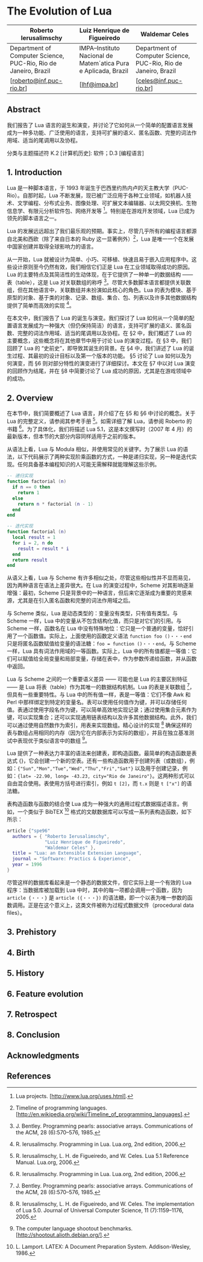 # The Evolution of Lua

| Roberto Ierusalimschy                                           | Luiz Henrique de Figueiredo                                    | Waldemar Celes                                                  |
| --------------------------------------------------------------- | -------------------------------------------------------------- | --------------------------------------------------------------- |
| Department of Computer Science, PUC-Rio, Rio de Janeiro, Brazil | IMPA–Instituto Nacional de Matem´atica Pura e Aplicada, Brazil | Department of Computer Science, PUC-Rio, Rio de Janeiro, Brazil |
| [roberto@inf.puc-rio.br]                                        | [lhf@impa.br]                                                  | [celes@inf.puc-rio.br]                                          |

## Abstract

我们报告了 Lua 语言的诞生和演变，并讨论了它如何从一个简单的配置语言发展成为一种多功能、广泛使用的语言，支持可扩展的语义、匿名函数、完整的词法作用域、适当的尾调用以及协程。

分类与主题描述符 K.2 [计算机历史]: 软件；D.3 [编程语言]

## 1. Introduction

Lua 是一种脚本语言，于 1993 年诞生于巴西里约热内卢的天主教大学（PUC-Rio）。自那时起，Lua 不断发展，现已被广泛应用于各种工业领域，如机器人技术、文学编程、分布式业务、图像处理、可扩展文本编辑器、以太网交换机、生物信息学、有限元分析软件包、网络开发等 [^2]。特别是在游戏开发领域，Lua 已成为领先的脚本语言之一。

Lua 的发展远远超出了我们最乐观的预期。事实上，尽管几乎所有的编程语言都源自北美和西欧（除了来自日本的 Ruby 这一显著例外）[^4]，Lua 是唯一一个在发展中国家创建并取得全球影响力的语言。

从一开始，Lua 就被设计为简单、小巧、可移植、快速且易于嵌入应用程序中。这些设计原则至今仍然有效，我们相信它们正是 Lua 在工业领域取得成功的原因。Lua 的主要特点及其简洁性的生动体现，在于它提供了一种单一的数据结构 —— 表（table），这是 Lua 对关联数组的称呼 [^9]。尽管大多数脚本语言都提供关联数组，但在其他语言中，关联数组并未扮演如此核心的角色。Lua 的表为模块、基于原型的对象、基于类的对象、记录、数组、集合、包、列表以及许多其他数据结构提供了简单而高效的实现 [^28]。

在本文中，我们报告了 Lua 的诞生与演变。我们探讨了 Lua 如何从一个简单的配置语言发展成为一种强大（但仍保持简洁）的语言，支持可扩展的语义、匿名函数、完整的词法作用域、适当的尾调用以及协程。在 §2 中，我们概述了 Lua 的主要概念，这些概念将在其他章节中用于讨论 Lua 的演变过程。在 §3 中，我们回顾了 Lua 的 “史前史”，即导致其诞生的背景。在 §4 中，我们讲述了 Lua 的诞生过程、其最初的设计目标以及第一个版本的功能。 §5 讨论了 Lua 如何以及为何演变，而 §6 则对部分特性的演变进行了详细探讨。本文在 §7 中以对 Lua 演变的回顾作为结尾，并在 §8 中简要讨论了 Lua 成功的原因，尤其是在游戏领域中的成功。

## 2. Overview

在本节中，我们简要概述了 Lua 语言，并介绍了在 §5 和 §6 中讨论的概念。关于 Lua 的完整定义，请参阅其参考手册 [^32]。如需详细了解 Lua，请参阅 Roberto 的书籍 [^28]。为了具体化，我们将描述 Lua 5.1，这是本文撰写时（2007 年 4 月）的最新版本，但本节的大部分内容同样适用于之前的版本。

从语法上看，Lua 与 Modula 相似，并使用常见的关键字。为了展示 Lua 的语法，以下代码展示了两种实现阶乘函数的方式，一种是递归实现，另一种是迭代实现。任何具备基本编程知识的人可能无需解释就能理解这些示例。

```lua
-- 递归实现
function factorial (n)
  if n == 0 then
    return 1
  else
    return n * factorial (n - 1)
  end
end

-- 迭代实现
function factorial (n)
  local result = 1
  for i = 2, n do
    result = result * i
  end
  return result
end
```

从语义上看，Lua 与 Scheme 有许多相似之处，尽管这些相似性并不显而易见，因为两种语言在语法上差异很大。在 Lua 的演变过程中，Scheme 对其影响逐渐增强：最初，Scheme 只是背景中的一种语言，但后来它逐渐成为重要的灵感来源，尤其是在引入匿名函数和完整的词法作用域之后。

与 Scheme 类似，Lua 是动态类型的：变量没有类型，只有值有类型。与 Scheme 一样，Lua 中的变量从不包含结构化值，而只是对它们的引用。与 Scheme 一样，函数名在 Lua 中没有特殊地位：它只是一个普通的变量，恰好引用了一个函数值。实际上，上面使用的函数定义语法 `function foo ()・・・end` 只是将匿名函数赋值给变量的语法糖：`foo = function ()・・・end`。与 Scheme 一样，Lua 具有词法作用域的一等函数。实际上，Lua 中的所有值都是一等值：它们可以赋值给全局变量和局部变量，存储在表中，作为参数传递给函数，并从函数中返回。

Lua 与 Scheme 之间的一个重要语义差异 —— 可能也是 Lua 的主要区别特征 —— 是 Lua 将表（table）作为其唯一的数据结构机制。Lua 的表是关联数组 [^9]，但具有一些重要特性。与 Lua 中的所有值一样，表是一等值：它们不像 Awk 和 Perl 中那样绑定到特定的变量名。表可以使用任何值作为键，并可以存储任何值。表通过使用字段名作为键，可以简单高效地实现记录；通过使用集合元素作为键，可以实现集合；还可以实现通用链表结构以及许多其他数据结构。此外，我们可以通过使用自然数作为索引，用表来实现数组。精心设计的实现 [^31] 确保这样的表与数组占用相同的内存（因为它在内部表示为实际的数组），并且在独立基准测试中表现优于类似语言中的数组 [^1]。

Lua 提供了一种表达力丰富的语法来创建表，即构造函数。最简单的构造函数是表达式 {}，它会创建一个新的空表。还有一些构造函数用于创建列表（或数组），例如：`{"Sun","Mon","Tue","Wed","Thu","Fri","Sat"}` 以及用于创建记录，例如：`{lat= -22.90, long= -43.23, city="Rio de Janeiro"}`。这两种形式可以自由混合使用。表使用方括号进行索引，例如 `t [2]`，而 `t.x` 则是 `t ["x"]` 的语法糖。

表构造函数与函数的结合使 Lua 成为一种强大的通用过程式数据描述语言。例如，一个类似于 BibTEX [^34] 格式的文献数据库可以写成一系列表构造函数，如下所示：

```lua
article {"spe96"
  authors = { "Roberto Ierusalimschy",
              "Luiz Henrique de Figueiredo",
              "Waldemar Celes" },
  title = "Lua: an Extensible Extension Language",
  journal = "Software: Practics & Experience",
  year = 1996
}
```

尽管这样的数据库看起来是一个静态的数据文件，但它实际上是一个有效的 Lua 程序：当数据库被加载到 Lua 中时，其中的每一项都会调用一个函数，因为 `article {・・・}` 是 `article ({・・・})` 的语法糖，即一个以表为唯一参数的函数调用。正是在这个意义上，这类文件被称为过程式数据文件（procedural data files）。

## 3. Prehistory

## 4. Birth

## 5. History

## 6. Feature evolution

## 7. Retrospect

## 8. Conclusion

## Acknowledgments

## References

[^1]: The computer language shootout benchmarks. [http://shootout.alioth.debian.org/].

[^2]: Lua projects. [http://www.lua.org/uses.html].

[^3]: The MIT license. [http://www.opensource.org/licenses/mit-license.html].

[^4]: Timeline of programming languages. [http://en.wikipedia.org/wiki/Timeline_of_programming_languages].

[^5]: Which language do you use for scripting in your gameengine? [http://www.gamedev.net/gdpolls/viewpoll.asp?ID=163], Sept. 2003.

[^6]: Which is your favorite embeddable scripting language? [http://www.gamedev.net/gdpolls/viewpoll.asp?ID=788], June 2006.

[^7]: K. Beck. Extreme Programming Explained: Embrace Change. Addison-Wesley, 2000.

[^8]: G. Bell, R. Carey, and C. Marrin.
The Virtual Reality Modeling Language Specification—Version 2.0. [http://www.vrml.org/VRML2.0/FINAL/], Aug. 1996. (ISO/IEC CD 14772).

[^9]: J. Bentley. Programming pearls: associative arrays. Communications of the ACM, 28 (6):570–576, 1985.

[^10]: J. Bentley. Programming pearls: little languages. Communications of the ACM, 29 (8):711–721, 1986.

[^11]: C. Bruggeman, O. Waddell, and R. K. Dybvig. Representing
control in the presence of one-shot continuations. In SIGPLAN Conference on Programming Language Design and Implementation, pages 99–107, 1996.

[^12]:  W. Celes, L. H. de Figueiredo, and M. Gattass. EDG: umaferramenta para criac¸˜ao de interfaces gr´aficas interativas. In Proceedings of SIBGRAPI ’95 (Brazilian Symposium on Computer Graphics and Image Processing), pages 241–248, 1995.

[^13]: B. Davis, A. Beatty, K. Casey, D. Gregg, and J. Waldron. The case for virtual register machines. In Proceedings of the 2003 Workshop on Interpreters, Virtual Machines and Emulators, pages 41–49. ACM Press, 2003.

[^14]: L. H. de Figueiredo, W. Celes, and R. Ierusalimschy. Programming advanced control mechanisms with Lua coroutines. In Game Programming Gems 6, pages 357–369. Charles River Media, 2006.

[^15]: L. H. de Figueiredo, R. Ierusalimschy, and W. Celes. The design and implementation of a language for extending applications. In Proceedings of XXI SEMISH (Brazilian Seminar on Software and Hardware), pages 273–284, 1994.

[^16]: L. H. de Figueiredo, R. Ierusalimschy, and W. Celes. Lua: an extensible embedded language. Dr. Dobb’s Journal, 21 (12):26–33, Dec. 1996.

[^17]: L. H. de Figueiredo, C. S. Souza, M. Gattass, and L. C. G. Coelho. Gerac¸˜ao de interfaces para captura de dados sobre desenhos.In Proceedings of SIBGRAPI ’92 (Brazilian Symposium on Computer Graphics and Image Processing), pages 169–175, 1992.

[^18]: A. de Moura, N. Rodriguez, and R. Ierusalimschy. Coroutines in Lua. Journal of Universal Computer Science, 10 (7):910–925, 2004.

[^19]: A. L. de Moura and R. Ierusalimschy. Revisiting coroutines. MCC 15/04, PUC-Rio, 2004.

[^20]: R. K. Dybvig. Three Implementation Models for Scheme. PhD thesis, Department of Computer Science, University of North Carolina at Chapel Hill, 1987. Technical Report #87-011.

[^21]: M. Feeley and G. Lapalme. Closure generation based on viewing LAMBDA as EPSILON plus COMPILE. Journal of Computer Languages, 17 (4):251–267, 1992.

[^22]: T. G. Gorham and R. Ierusalimschy. Um sistema de depurac¸˜ao reflexivo para uma linguagem de extens˜ao.In Anais do I Simp´osio Brasileiro de Linguagens de Programac¸˜ao, pages 103–114, 1996.

[^23]: T. Gutschmidt. Game Programming with Python, Lua, and Ruby. Premier Press, 2003.

[^24]: M. Harmon. Building Lua into games. In Game Programming Gems 5, pages 115–128. Charles River Media, 2005.

[^25]: J. Heiss. Lua Scripting f¨ur Spieleprogrammierer. Hit the Ground with Lua. Stefan Zerbst, Dec. 2005.

[^26]: A. Hester, R. Borges, and R. Ierusalimschy. Building flexible and extensible web applications with Lua. Journal of Universal Computer Science, 4 (9):748–762, 1998.

[^27]: R. Ierusalimschy. Programming in Lua. Lua.org, 2003.

[^28]: R. Ierusalimschy. Programming in Lua. Lua.org, 2nd edition, 2006.

[^29]: R. Ierusalimschy, W. Celes, L. H. de Figueiredo, and R. de Souza. Lua: uma linguagem para customizac¸˜ao de aplicacoes. In VII Simp´osio Brasileiro de Engenharia de Software — Caderno de Ferramentas, page 55, 1993.

[^30]: R. Ierusalimschy, L. H. de Figueiredo, and W. Celes. Lua: an extensible extension language. Software: Practice & Experience, 26 (6):635–652, 1996.

[^31]: R. Ierusalimschy, L. H. de Figueiredo, and W. Celes. The implementation of Lua 5.0. Journal of Universal Computer Science, 11 (7):1159–1176, 2005.

[^32]: R. Ierusalimschy, L. H. de Figueiredo, and W. Celes. Lua 5.1 Reference Manual. Lua.org, 2006.

[^33]: K. Jung and A. Brown. Beginning Lua Programming. Wrox, 2007

[^34]: L. Lamport. LATEX: A Document Preparation System. Addison-Wesley, 1986.

[^35]: M. J. Lima and R. Ierusalimschy. Continuac¸˜oes em Lua. In VI Simp´osio Brasileiro de Linguagens de Programac¸˜ao, pages 218–232, June 2002.

[^36]: D. McDermott. An efficient environment allocation scheme in an interpreter for a lexically-scoped LISP. In ACM conference on LISP and functional programming, pages 154–162, 1980.

[^37]: I. Millington. Artificial Intelligence for Games. Morgan Kaufmann, 2006.

[^38]: B. Mogilefsky. Lua in Grim Fandango. [http://www.grimfandango.net/?page=articles&pagenumber=2], May 1999.

[^39]: Open Software Foundation. OSF/Motif Programmer’s Guide. Prentice-Hall, Inc., 1991.

[^40]: J. Ousterhout. Tcl: an embeddable command language. In Proc. of the Winter 1990 USENIX Technical Conference. USENIX Association, 1990.

[^41]: D. Sanchez-Crespo. Core Techniques and Algorithms in Game Programming. New Riders Games, 2003.

[^42]: P. Schuytema and M. Manyen. Game Development with Lua. Delmar Thomson Learning, 2005.

[^43]: A. van Deursen, P. Klint, and J. Visser. Domain-specific languages: an annotated bibliography. SIGPLAN Notices, 35 (6):26–36, 2000.

[^44]: A. Varanese. Game Scripting Mastery. Premier Press, 2002.
